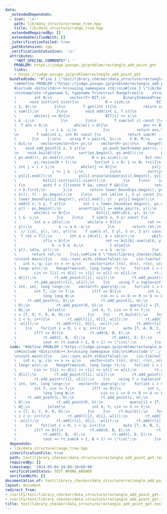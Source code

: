 ```yaml
---
data:
  _extendedDependsOn:
  - icon: ':x:'
    path: lib/data_structure/range_tree.hpp
    title: lib/data_structure/range_tree.hpp
  _extendedRequiredBy: []
  _extendedVerifiedWith: []
  _isVerificationFailed: true
  _pathExtension: cpp
  _verificationStatusIcon: ':x:'
  attributes:
    '*NOT_SPECIAL_COMMENTS*': ''
    PROBLEM: https://judge.yosupo.jp/problem/rectangle_add_point_get
    links:
    - https://judge.yosupo.jp/problem/rectangle_add_point_get
  bundledCode: "#line 1 \"test/library_checker/data_structure/rectangle_add_point_get.test.cpp\"\
    \n#define PROBLEM \"https://judge.yosupo.jp/problem/rectangle_add_point_get\"\n\
    #include <bits/stdc++.h>\nusing namespace std;\n\n#line 2 \"lib/data_structure/range_tree.hpp\"\
    \n\ntemplate <typename S, typename T>\nstruct RangeTree{\n    struct BinaryIndexedTree{\n\
    \        int N;\n        vector<T> BIT;\n        BinaryIndexedTree() {}\n\n  \
    \      void init(int size){\n            N = size;\n            BIT.assign(N +\
    \ 1, 0);\n        }\n\n        T get(int i){\n            return sum(i + 1) -\
    \ sum(i);\n        }\n\n        void add(int i, T x){\n            ++i;\n    \
    \        while(i <= N){\n                BIT[i] += x;\n                i += i\
    \ & -i;\n            }\n        }\n\n        T sum(int i) const {\n          \
    \  T ans = 0;\n            while(i > 0){\n                ans += BIT[i];\n   \
    \             i -= i & -i;\n            }\n            return ans;\n        }\n\
    \n        T sum(int L, int R) const {\n            return sum(R) - sum(L);\n \
    \       }\n    };\n\n    using P = pair<S, S>;\n    S N, M;\n    vector<BinaryIndexedTree>\
    \ bit;\n    vector<vector<S>> ys;\n    vector<P> ps;\n\n    RangeTree() {}\n\n\
    \    void add_point(S x, S y){\n        ps.push_back(make_pair(x, y));\n    }\n\
    \n    void build(){\n        sort(ps.begin(), ps.end());\n        ps.erase(unique(ps.begin(),\
    \ ps.end()), ps.end());\n\n        N = ps.size();\n        bit.resize(N + 1);\n\
    \        ys.resize(N + 1);\n        for(int i = 0; i <= N; ++i){\n           \
    \ int j = i + 1;\n            while(j <= N){\n                ys[j].push_back(ps[i].second);\n\
    \                j += j & -j;\n            }\n\n            sort(ys[i].begin(),\
    \ ys[i].end());\n            ys[i].erase(unique(ys[i].begin(), ys[i].end()), ys[i].end());\n\
    \            bit[i].init(ys[i].size());\n        }\n    }\n\n    int id(S x) const\
    \ {\n        auto f = [](const P &a, const P &b){\n            return a.first\
    \ < b.first;\n        };\n        return lower_bound(ps.begin(), ps.end(), make_pair(x,\
    \ S()), f) - ps.begin();\n    }\n\n    int id(int i, S y) const {\n        return\
    \ lower_bound(ys[i].begin(), ys[i].end(), y) - ys[i].begin();\n    }\n\n    void\
    \ add(S x, S y, T a){\n        int i = lower_bound(ps.begin(), ps.end(), make_pair(x,\
    \ y)) - ps.begin();\n        assert(ps[i] == make_pair(x, y));\n        ++i;\n\
    \        while(i <= N){\n            bit[i].add(id(i, y), a);\n            i +=\
    \ i & -i;\n        }\n    }\n\n    T sum(S x, S y) const {\n        T ret = T();\n\
    \        int a = id(x);\n        while(a > 0){\n            ret += bit[a].sum(id(a,\
    \ y));\n            a -= a & -a;\n        }\n        return ret;\n    }\n\n  \
    \  // [(xl, yl), (xr, yr))\n    T sum(S xl, S yl, S xr, S yr) const {\n      \
    \  T ret = T();\n        int a = id(xl), b = id(xr);\n        while(a != b) {\n\
    \            if(a < b){\n                ret += bit[b].sum(id(b, yl), id(b, yr));\n\
    \                b -= b & -b;\n            } else{\n                ret -= bit[a].sum(id(a,\
    \ yl), id(a, yr));\n                a -= a & -a;\n            }\n        }\n \
    \       return ret;\n    }\n};\n#line 6 \"test/library_checker/data_structure/rectangle_add_point_get.test.cpp\"\
    \n\nint main(){\n    ios::sync_with_stdio(false);\n    cin.tie(nullptr);\n\n \
    \   int n, q; cin >> n >> q;\n    vector<int> l(n), d(n), r(n), u(n);\n    vector<long\
    \ long> w(n);\n    RangeTree<int, long long> rt;\n    for(int i = 0; i < n; i++){\n\
    \        cin >> l[i] >> d[i] >> r[i] >> u[i] >> w[i];\n        rt.add_point(l[i],\
    \ d[i]);\n        rt.add_point(l[i], u[i]);\n        rt.add_point(r[i], d[i]);\n\
    \        rt.add_point(r[i], u[i]);\n    }\n    using T = tuple<int, int, int,\
    \ int, int, long long>;\n    vector<T> query(q);\n    for(int i = 0; i < q; i++){\n\
    \        int T; cin >> T;\n        if(T == 0){\n            int L, D, R, U;\n\
    \            long long W;\n            cin >> L >> D >> R >> U >> W;\n       \
    \     rt.add_point(L, D);\n            rt.add_point(L, U);\n            rt.add_point(R,\
    \ D);\n            rt.add_point(R, U);\n            query[i] = {T, L, D, R, U,\
    \ W};\n        }else{\n            int X, Y; cin >> X >> Y;\n            query[i]\
    \ = {T, X, Y, 0, 0, 0};\n        }\n    }\n    rt.build();\n    for(int i = 0;\
    \ i < n; i++){\n        rt.add(l[i], d[i], w[i]);\n        rt.add(l[i], u[i],\
    \ -w[i]);\n        rt.add(r[i], d[i], -w[i]);\n        rt.add(r[i], u[i], w[i]);\n\
    \    }\n    for(int i = 0; i < q; i++){\n        auto [T, A, B, C, D, E] = query[i];\n\
    \        if(T == 0){\n            rt.add(A, B, E);\n            rt.add(A, D, -E);\n\
    \            rt.add(C, B, -E);\n            rt.add(C, D, E);\n        }else{\n\
    \            cout << rt.sum(A + 1, B + 1) << \"\\n\";\n        }\n    }\n}\n"
  code: "#define PROBLEM \"https://judge.yosupo.jp/problem/rectangle_add_point_get\"\
    \n#include <bits/stdc++.h>\nusing namespace std;\n\n#include \"../../../lib/data_structure/range_tree.hpp\"\
    \n\nint main(){\n    ios::sync_with_stdio(false);\n    cin.tie(nullptr);\n\n \
    \   int n, q; cin >> n >> q;\n    vector<int> l(n), d(n), r(n), u(n);\n    vector<long\
    \ long> w(n);\n    RangeTree<int, long long> rt;\n    for(int i = 0; i < n; i++){\n\
    \        cin >> l[i] >> d[i] >> r[i] >> u[i] >> w[i];\n        rt.add_point(l[i],\
    \ d[i]);\n        rt.add_point(l[i], u[i]);\n        rt.add_point(r[i], d[i]);\n\
    \        rt.add_point(r[i], u[i]);\n    }\n    using T = tuple<int, int, int,\
    \ int, int, long long>;\n    vector<T> query(q);\n    for(int i = 0; i < q; i++){\n\
    \        int T; cin >> T;\n        if(T == 0){\n            int L, D, R, U;\n\
    \            long long W;\n            cin >> L >> D >> R >> U >> W;\n       \
    \     rt.add_point(L, D);\n            rt.add_point(L, U);\n            rt.add_point(R,\
    \ D);\n            rt.add_point(R, U);\n            query[i] = {T, L, D, R, U,\
    \ W};\n        }else{\n            int X, Y; cin >> X >> Y;\n            query[i]\
    \ = {T, X, Y, 0, 0, 0};\n        }\n    }\n    rt.build();\n    for(int i = 0;\
    \ i < n; i++){\n        rt.add(l[i], d[i], w[i]);\n        rt.add(l[i], u[i],\
    \ -w[i]);\n        rt.add(r[i], d[i], -w[i]);\n        rt.add(r[i], u[i], w[i]);\n\
    \    }\n    for(int i = 0; i < q; i++){\n        auto [T, A, B, C, D, E] = query[i];\n\
    \        if(T == 0){\n            rt.add(A, B, E);\n            rt.add(A, D, -E);\n\
    \            rt.add(C, B, -E);\n            rt.add(C, D, E);\n        }else{\n\
    \            cout << rt.sum(A + 1, B + 1) << \"\\n\";\n        }\n    }\n}"
  dependsOn:
  - lib/data_structure/range_tree.hpp
  isVerificationFile: true
  path: test/library_checker/data_structure/rectangle_add_point_get.test.cpp
  requiredBy: []
  timestamp: '2024-05-04 18:06:16+09:00'
  verificationStatus: TEST_WRONG_ANSWER
  verifiedWith: []
documentation_of: test/library_checker/data_structure/rectangle_add_point_get.test.cpp
layout: document
redirect_from:
- /verify/test/library_checker/data_structure/rectangle_add_point_get.test.cpp
- /verify/test/library_checker/data_structure/rectangle_add_point_get.test.cpp.html
title: test/library_checker/data_structure/rectangle_add_point_get.test.cpp
---
```

